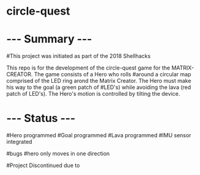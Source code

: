 # circle-quest

# --- Summary ---

#This project was initiated as part of the 2018 Shellhacks

This repo is for the development of the circle-quest game for the MATRIX-CREATOR. The game consists of a Hero who rolls 
#around a circular map comprised of the LED ring arond the Matrix Creator. The Hero must make his way to the goal (a green patch of 
#LED's) while avoiding the lava (red patch of LED's). The Hero's motion is controlled by tilting the device.

# --- Status ---

#Hero programmed
#Goal programmed
#Lava programmed
#IMU sensor integrated

#bugs
#hero only moves in one direction
  
#Project Discontinued due to 
